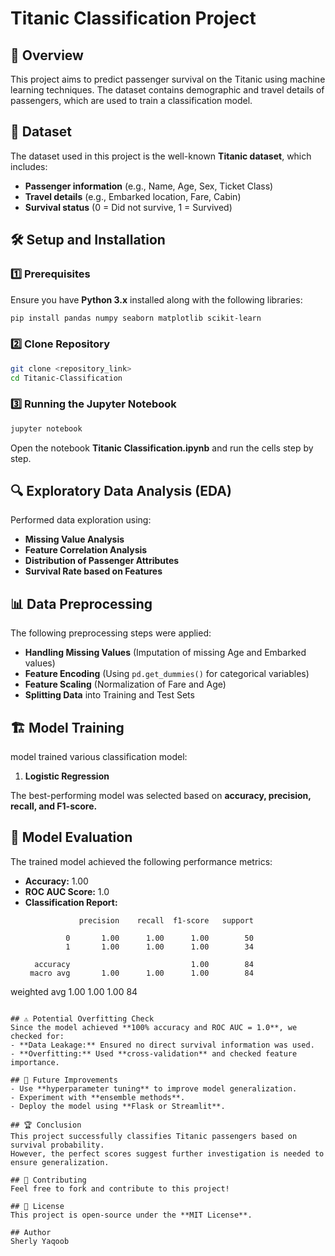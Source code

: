 # Titanic Classification Project

## 📌 Overview
This project aims to predict passenger survival on the Titanic using machine learning techniques. 
The dataset contains demographic and travel details of passengers, which are used to train a classification model.

## 📂 Dataset
The dataset used in this project is the well-known **Titanic dataset**, which includes:
- **Passenger information** (e.g., Name, Age, Sex, Ticket Class)
- **Travel details** (e.g., Embarked location, Fare, Cabin)
- **Survival status** (0 = Did not survive, 1 = Survived)

## 🛠️ Setup and Installation

### 1️⃣ Prerequisites
Ensure you have **Python 3.x** installed along with the following libraries:
```bash
pip install pandas numpy seaborn matplotlib scikit-learn
```

### 2️⃣ Clone Repository
```bash
git clone <repository_link>
cd Titanic-Classification
```

### 3️⃣ Running the Jupyter Notebook
```bash
jupyter notebook
```
Open the notebook **Titanic Classification.ipynb** and run the cells step by step.

## 🔍 Exploratory Data Analysis (EDA)
Performed data exploration using:
- **Missing Value Analysis**
- **Feature Correlation Analysis**
- **Distribution of Passenger Attributes**
- **Survival Rate based on Features**

## 📊 Data Preprocessing
The following preprocessing steps were applied:
- **Handling Missing Values** (Imputation of missing Age and Embarked values)
- **Feature Encoding** (Using `pd.get_dummies()` for categorical variables)
- **Feature Scaling** (Normalization of Fare and Age)
- **Splitting Data** into Training and Test Sets

## 🏗️ Model Training
model trained various classification model:
1. **Logistic Regression**

The best-performing model was selected based on **accuracy, precision, recall, and F1-score.**

## 🎯 Model Evaluation
The trained model achieved the following performance metrics:
- **Accuracy:** 1.00
- **ROC AUC Score:** 1.0
- **Classification Report:**
  ```
              precision    recall  f1-score   support

           0       1.00      1.00      1.00        50
           1       1.00      1.00      1.00        34

    accuracy                           1.00        84
   macro avg       1.00      1.00      1.00        84
weighted avg       1.00      1.00      1.00        84
  ```

## ⚠️ Potential Overfitting Check
Since the model achieved **100% accuracy and ROC AUC = 1.0**, we checked for:
- **Data Leakage:** Ensured no direct survival information was used.
- **Overfitting:** Used **cross-validation** and checked feature importance.

## 🚀 Future Improvements
- Use **hyperparameter tuning** to improve model generalization.
- Experiment with **ensemble methods**.
- Deploy the model using **Flask or Streamlit**.

## 🏆 Conclusion
This project successfully classifies Titanic passengers based on survival probability.
However, the perfect scores suggest further investigation is needed to ensure generalization.

## 🤝 Contributing
Feel free to fork and contribute to this project!

## 📜 License
This project is open-source under the **MIT License**.

## Author
Sherly Yaqoob 
